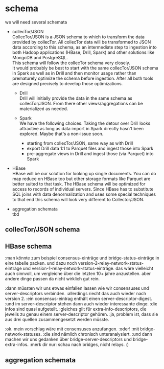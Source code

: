# schema

we will need several schemata

- collecTor/JSON   
CollecTor/JSON is a JSON schema to which to transform the data provided by collecTor. All collecTor data will be transformed to JSON data according to this schema, as an intermediate step to ingestion into both Hadoop applications (HBase, Drill, Spark) and other solutions like MongoDB and PostgreSQL.  
This schema will follow the collecTor schema very closely.  
It would probably be best to start with the same collecTor/JSON schema in Spark 
as well as in Drill and then monitor usage rather than prematurely optimize 
the schema before ingestion. After all both tools are designed precisely to 
develop those optimizations.

	- Drill   
Drill will initially provide the data in the same schema as collecTor/JSON. 
From there other views/aggregations can be materialized as needed.

	- Spark   
	We have the following choices. Taking the detour over Drill looks attractive as long as data import in Spark directly hasn't been explored. Maybe that's a non-issue soon.  
		- starting from collecTor/JSON, same way as with Drill
		- export Drill data 1:1 to Parquet files and ingest those into Spark
		- pre-aggregate views in Drill and ingest those (via Parquet) into Spark    

- HBase   
HBase will be our solution for looking up single documents. You can do map reduce on HBase too but other storage formats like Parquet are better suited to 
that task. The HBase schema will be optimized for access to records of individual servers. Since HBase has to substitute SQL joins with data denormalization and uses some special techniques to that end this schema will look very different
 to Collector/JSON.


- aggregation schemata   
tbd

## collecTor/JSON schema



## HBase schema


:man könnte zum beispiel consensus-einträge und bridge-status-einträge in eine tabelle packen.
und dazu noch version-2-relay-network-status-einträge und version-1-relay-network-status-einträge.
das wäre vielleicht auch sinnvoll, um vergleiche über die letzten 10+ jahre anzustellen.
aber andere dinge passen da nicht wirklich gut rein.



:dann müssten wir uns etwas einfallen lassen wie wir consensuses und server-descriptors verbinden.
:allerdings riecht das auch wieder nach version 2.
:ein consensus-eintrag enthält einen server-descriptor-digest.
:und im server-descriptor stehen dann auch wieder interessante dinge.
:die infos sind quasi aufgeteilt.
:gleiches gilt für extra-info-descriptors, die jeweils zu genau einem server-descriptor gehören.
:ja, problem ist, dass sie aus drei quellen zusammengesetzt werden müsste.

:ok. mein vorschlag wäre mit consensuses anzufangen.
:oder!
:mit bridge-network-statuses.
:die sind nämlich chronisch unteranalysiert.
:und dann machen wir uns gedanken über bridge-server-descriptors und bridge-extra-infos.
:merk dir nur: schau nach bridges, nicht relays. :)




## aggregation schemata